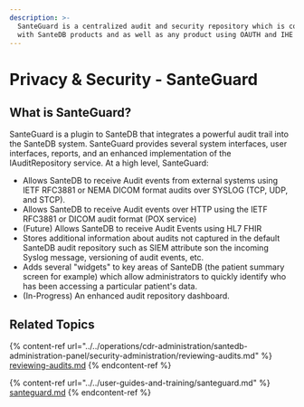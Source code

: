 ```yaml
---
description: >-
  SanteGuard is a centralized audit and security repository which is compatible
  with SanteDB products and as well as any product using OAUTH and IHE ATNA.
---
```


# Privacy & Security - SanteGuard

## What is SanteGuard?

SanteGuard is a plugin to SanteDB that integrates a powerful audit trail into the SanteDB system. SanteGuard provides several system interfaces, user interfaces, reports, and an enhanced implementation of the IAuditRepository service. At a high level, SanteGuard:

* Allows SanteDB to receive Audit events from external systems using IETF RFC3881 or NEMA DICOM format audits over SYSLOG (TCP, UDP, and STCP).
* Allows SanteDB to receive Audit events over HTTP using the IETF RFC3881 or DICOM audit format (POX service)
* (Future) Allows SanteDB to receive Audit Events using HL7 FHIR
* Stores additional information about audits not captured in the default SanteDB audit repository such as SIEM attribute son the incoming Syslog message, versioning of audit events, etc.
* Adds several "widgets" to key areas of SanteDB (the patient summary screen for example) which allow administrators to quickly identify who has been accessing a particular patient's data.
* (In-Progress) An enhanced audit repository dashboard.

## Related Topics

{% content-ref url="../../operations/cdr-administration/santedb-administration-panel/security-administration/reviewing-audits.md" %}
[reviewing-audits.md](../../operations/cdr-administration/santedb-administration-panel/security-administration/reviewing-audits.md)
{% endcontent-ref %}

{% content-ref url="../../user-guides-and-training/santeguard.md" %}
[santeguard.md](../../user-guides-and-training/santeguard.md)
{% endcontent-ref %}


